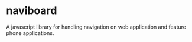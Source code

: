 # naviboard
A javascript library for handling navigation on web application and feature phone applications.
